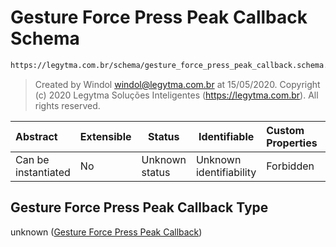 # Gesture Force Press Peak Callback Schema

```txt
https://legytma.com.br/schema/gesture_force_press_peak_callback.schema.json
```




> Created by Windol [windol@legytma.com.br](mailto:windol@legytma.com.br) at 15/05/2020.
> Copyright (c) 2020 Legytma Soluções Inteligentes (<https://legytma.com.br>). All rights reserved.
>

| Abstract            | Extensible | Status         | Identifiable            | Custom Properties | Additional Properties | Access Restrictions | Defined In                                                                                                                      |
| :------------------ | ---------- | -------------- | ----------------------- | :---------------- | --------------------- | ------------------- | ------------------------------------------------------------------------------------------------------------------------------- |
| Can be instantiated | No         | Unknown status | Unknown identifiability | Forbidden         | Allowed               | none                | [gesture_force_press_peak_callback.schema.json](../schema/gesture_force_press_peak_callback.schema.json) |

## Gesture Force Press Peak Callback Type

unknown ([Gesture Force Press Peak Callback](gesture_force_press_peak_callback.md))
